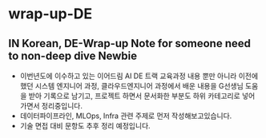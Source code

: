 # wrap-up-DE
## IN Korean, DE-Wrap-up Note for someone need to non-deep dive Newbie

- 이번년도에 이수하고 있는 이어드림 AI DE 트랙 교육과정 내용 뿐만 아니라 이전에 했던 시스템 엔지니어 과정, 클라우드엔지니어 과정에서 배운 내용을 G선생님 도움을 받아 기록으로 남기고, 프로젝트 하면서 문서화한 부분도 하위 카테고리로 넣어 가면서 정리중입니다. 
- 데이터파이프라인, MLOps, Infra 관련 주제로 먼저 작성해보고있습니다.
- 기술 면접 대비 문항도 추후 정리 예정입니다.
